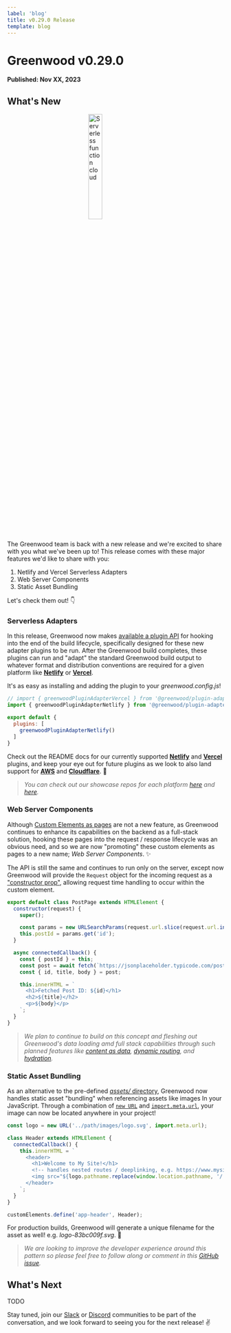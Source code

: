 ```yaml
---
label: 'blog'
title: v0.29.0 Release
template: blog
---
```


# Greenwood v0.29.0

**Published: Nov XX, 2023**

## What's New

<img src="/assets/serverless.webp" style="display:block; width: 25%; margin: 0 auto;" alt="Serverless function cloud"/>

The Greenwood team is back with a new release and we're excited to share with you what we've been up to!  This release comes with these major features we'd like to share with you:

1. Netlify and Vercel Serverless Adapters
1. Web Server Components
1. Static Asset Bundling

Let's check them out! 👇

### Serverless Adapters

In this release, Greenwood now makes [available a plugin API](/plugins/adapter/) for hooking into the end of the build lifecycle, specifically designed for these new adapter plugins to be run.  After the Greenwood build completes, these plugins can run and "adapt" the standard Greenwood build output to whatever format and distribution conventions are required for a given platform like [**Netlify**](https://www.netlify.com/) or [**Vercel**](https://vercel.com/).

It's as easy as installing and adding the plugin to your _greenwood.config.js_!
```js
// import { greenwoodPluginAdapterVercel } from '@greenwood/plugin-adapter-vercel';
import { greenwoodPluginAdapterNetlify } from '@greenwood/plugin-adapter-netlify';

export default {
  plugins: [
    greenwoodPluginAdapterNetlify()
  ]
}
```

Check out the README docs for our currently supported [**Netlify**](https://github.com/ProjectEvergreen/greenwood/tree/rmaster/packages/plugin-adapter-netlify) and [**Vercel**](https://github.com/ProjectEvergreen/greenwood/tree/rmaster/packages/plugin-adapter-vercel) plugins, and keep your eye out for future plugins as we look to also land support for [**AWS**](https://github.com/ProjectEvergreen/greenwood/issues/1142) and [**Cloudflare**](https://github.com/ProjectEvergreen/greenwood/issues/1143). 👀

> _You can check out our showcase repos for each platform [here](https://github.com/ProjectEvergreen/greenwood-demo-adapter-netlify) and [here](https://github.com/ProjectEvergreen/greenwood-demo-adapter-vercel)._


### Web Server Components

Although [Custom Elements as pages](/blog/release/v0-26-0/#custom-elements-as-pages) are not a new feature, as Greenwood continues to enhance its capabilities on the backend as a full-stack solution, hooking these pages into the request / response lifecycle was an obvious need, and so we are now "promoting" these custom elements as pages to a new name; _Web Server Components_.  ✨

The API is still the same and continues to run only on the server, except now Greenwood will provide the `Request` object for the incoming request as a ["constructor prop"](/docs/server-rendering/#data-loading), allowing request time handling to occur within the custom element.

```js
export default class PostPage extends HTMLElement {
  constructor(request) {
    super();

    const params = new URLSearchParams(request.url.slice(request.url.indexOf('?')));
    this.postId = params.get('id');
  }

  async connectedCallback() {
    const { postId } = this;
    const post = await fetch(`https://jsonplaceholder.typicode.com/posts/${postId}`).then(resp => resp.json());
    const { id, title, body } = post;

    this.innerHTML = `
      <h1>Fetched Post ID: ${id}</h1>
      <h2>${title}</h2>
      <p>${body}</p>
    `;
  }
}
```

> _We plan to continue to build on this concept and fleshing out Greenwood's data loading amd full stack capabilities through such planned features like [content as data](https://github.com/ProjectEvergreen/greenwood/issues/1167), [dynamic routing](https://github.com/ProjectEvergreen/greenwood/issues/882), and [hydration](https://github.com/ProjectEvergreen/greenwood/issues/880)._


### Static Asset Bundling

As an alternative to the pre-defined [_assets/_ directory](/docs/css-and-images/), Greenwood now handles static asset "bundling" when referencing assets like images In your JavaScript.  Through a combination of [`new URL`](https://developer.mozilla.org/en-US/docs/Web/API/URL) and [`import.meta.url`](https://developer.mozilla.org/en-US/docs/Web/JavaScript/Reference/Operators/import.meta), your image can now be located anywhere in your project!

```js
const logo = new URL('../path/images/logo.svg', import.meta.url);

class Header extends HTMLElement {
  connectedCallback() {
    this.innerHTML = `
      <header>
        <h1>Welcome to My Site!</h1>
        <!-- handles nested routes / deeplinking, e.g. https://www.mysite.com/some/page/ -->
        <img src="${logo.pathname.replace(window.location.pathname, '/')}" alt="My logo"/>
      </header>
    `;
  }
}

customElements.define('app-header', Header);
```

For production builds, Greenwood will generate a unique filename for the asset as well!  e.g. _logo-83bc009f.svg_. 💯

> _We are looking to improve the developer experience around this pattern so please feel free to follow along or comment in this [GitHub issue](https://github.com/ProjectEvergreen/greenwood/issues/1163)._

## What's Next

TODO

Stay tuned, join our [Slack](https://join.slack.com/t/thegreenhouseio/shared_invite/enQtMzcyMzE2Mjk1MjgwLTU5YmM1MDJiMTg0ODk4MjA4NzUwNWFmZmMxNDY5MTcwM2I0MjYxN2VhOTEwNDU2YWQwOWQzZmY1YzY4MWRlOGI) or [Discord](https://discord.gg/pFbynPar) communities to be part of the conversation, and we look forward to seeing you for the next release! ✌️